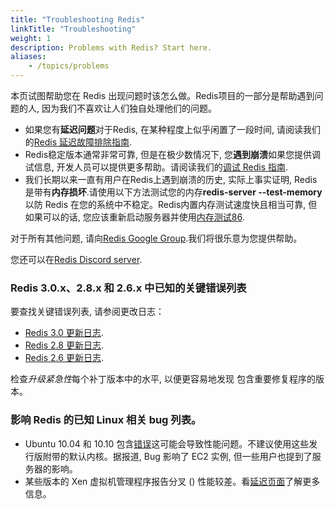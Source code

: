 ```yaml
---
title: "Troubleshooting Redis"
linkTitle: "Troubleshooting"
weight: 1
description: Problems with Redis? Start here.
aliases:
    - /topics/problems
---
```


本页试图帮助您在 Redis 出现问题时该怎么做。Redis项目的一部分是帮助遇到问题的人, 因为我们不喜欢让人们独自处理他们的问题。

*   如果您有**延迟问题**对于Redis, 在某种程度上似乎闲置了一段时间, 请阅读我们的[Redis 延迟故障排除指南](/topics/latency).
*   Redis稳定版本通常非常可靠, 但是在极少数情况下, 您**遇到崩溃**如果您提供调试信息, 开发人员可以提供更多帮助。请阅读我们的[调试 Redis 指南](/topics/debugging).
*   我们长期以来一直有用户在Redis上遇到崩溃的历史, 实际上事实证明, Redis是带有**内存损坏**.请使用以下方法测试您的内存**redis-server --test-memory**以防 Redis 在您的系统中不稳定。Redis内置内存测试速度快且相当可靠, 但如果可以的话, 您应该重新启动服务器并使用[内存测试86](http://memtest86.com).

对于所有其他问题, 请向[Redis Google Group](http://groups.google.com/group/redis-db).我们将很乐意为您提供帮助。

您还可以在[Redis Discord server](https://discord.gg/redis).

### Redis 3.0.x、2.8.x 和 2.6.x 中已知的关键错误列表

要查找关键错误列表, 请参阅更改日志：

*   [Redis 3.0 更新日志](https://raw.githubusercontent.com/redis/redis/3.0/00-RELEASENOTES).
*   [Redis 2.8 更新日志](https://raw.githubusercontent.com/redis/redis/2.8/00-RELEASENOTES).
*   [Redis 2.6 更新日志](https://raw.githubusercontent.com/redis/redis/2.6/00-RELEASENOTES).

检查*升级紧急性*每个补丁版本中的水平, 以便更容易地发现
包含重要修复程序的版本。

### 影响 Redis 的已知 Linux 相关 bug 列表。

*   Ubuntu 10.04 和 10.10 包含[错误](https://bugs.launchpad.net/ubuntu/+source/linux/+bug/666211)这可能会导致性能问题。不建议使用这些发行版附带的默认内核。据报道, Bug 影响了 EC2 实例, 但一些用户也提到了服务器的影响。
*   某些版本的 Xen 虚拟机管理程序报告分叉 ()  性能较差。看[延迟页面](/topics/latency)了解更多信息。
